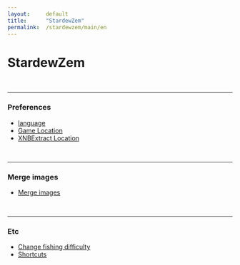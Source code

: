 ```yaml
---
layout:     default
title:      "StardewZem"
permalink:  /stardewzem/main/en
---
```

# **StardewZem**

<br/>

---
### **Preferences**

* [language](/stardewzem/config/language/en)
* [Game Location](/stardewzem/config/game_path/en)
* [XNBExtract Location](/stardewzem/config/xnb_extract_path/en)

<br/>

---
### **Merge images**

* [Merge images](/stardewzem/image_weaver/image_weaver/en)

<br/>

---
### **Etc**

* [Change fishing difficulty](/stardewzem/misc/fish_difficulty/en)
* [Shortcuts](/stardewzem/misc/shortcuts/en)

<br/>
